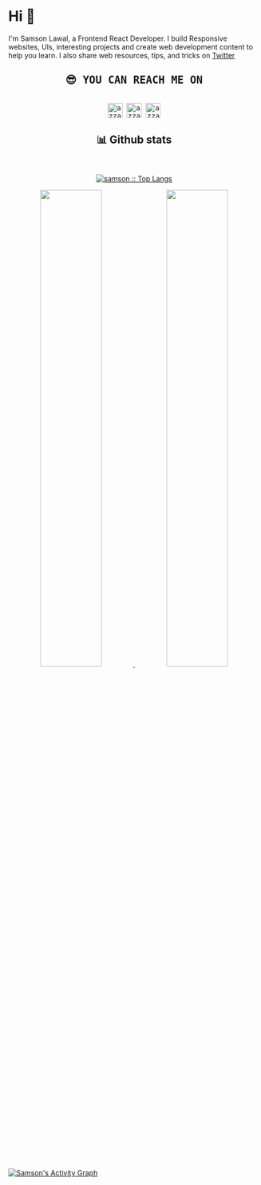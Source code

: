 
# Hi 👋

I'm Samson Lawal, a Frontend React Developer. I build Responsive websites, UIs, interesting projects and create web development content to help you learn. I also share web resources, tips, and tricks on [Twitter](https://twitter.com/samsonlawal_)



<div>
  <samp>
    <h2 align="center">😎 YOU CAN REACH ME ON</h2>
    <p align="center">
      <br/>
      <a href="https://www.linkedin.com/in/azzar-budiyanto/" target="blank"><img align="center"
         src="https://img.shields.io/badge/linkedin-%231DA1F2.svg?style=for-the-badge&logo=linkedin&logoColor=white"
         alt="azzar" height="30"/></a>
      <a href="https://mailto:azzar.mr.zs@gmail.com" target="blank"><img align="center"
         src="https://img.shields.io/badge/gmail-EA4335.svg?style=for-the-badge&logo=gmail&logoColor=white"
         alt="azzar" height="30"/></a>
            <a href="https://twitter.com/samsonlawal_" target="blank"><img align="center"
         src="https://img.shields.io/badge/twitter-1DA1F2.svg?style=for-the-badge&logo=twitter&logoColor=white"
         alt="azzar" height="30"/></a>
    </p>
  </samp>
</div> 

<!--   <summary>💻 GitHub Profile Stats</summary> -->
  <div>
    <h2 align="center"> 📊 Github stats </h2>
    <br/>
        <p align="center">
          <a href="https://github.com/samsonlawal/">
          <img src="https://github-readme-stats.vercel.app/api/top-langs/ username=samsonlawal&langs_count=6&theme=gruvbox&layout=compact&hide_border=true&bg_color=2B3433" alt="samson :: Top Langs" /></a>
        </p>
        <p align="center">
          <a href="https://github.com/samaonlawal/">
          <img width="49.5%" src="https://github-readme-stats.vercel.app/api?username=samsonlawal&show_icons=true&theme=gruvbox&hide_border=true&bg_color=282828" />
          <img width="49.5%" src="https://github-readme-streak-stats.herokuapp.com/?user=samsonlawal&show_icons=true&theme=gruvbox&hide_border=true&bg_color=282828" />
          </a>
       </p>
     <br>
  </div>  
<a href="https://github.com/samsonlawal"><img alt="Samson's Activity Graph" src="https://activity-graph.herokuapp.com/graph/?username=samsonlawal&bg_color=282828&color=6D8B74&line=A27B5C&point=fff&hide_border=true" />

